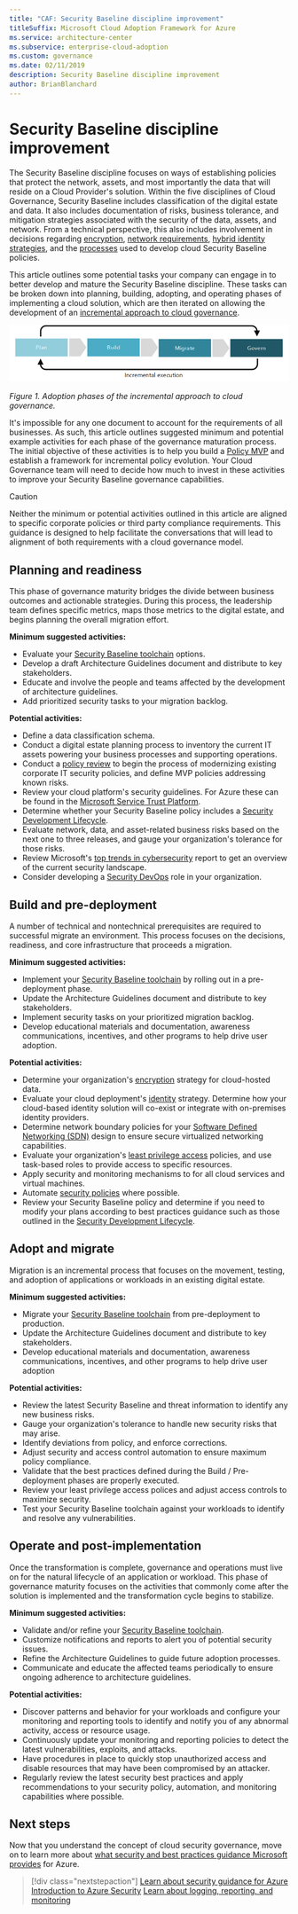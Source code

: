 ```yaml
---
title: "CAF: Security Baseline discipline improvement"
titleSuffix: Microsoft Cloud Adoption Framework for Azure
ms.service: architecture-center
ms.subservice: enterprise-cloud-adoption
ms.custom: governance
ms.date: 02/11/2019
description: Security Baseline discipline improvement
author: BrianBlanchard
---
```


# Security Baseline discipline improvement

The Security Baseline discipline focuses on ways of establishing policies that protect the network, assets, and most importantly the data that will reside on a Cloud Provider's solution. Within the five disciplines of Cloud Governance, Security Baseline includes classification of the digital estate and data. It also includes documentation of risks, business tolerance, and mitigation strategies associated with the security of the data, assets, and network. From a technical perspective, this also includes involvement in decisions regarding [encryption](../../decision-guides/encryption/overview.md), [network requirements](../../decision-guides/software-defined-network/overview.md), [hybrid identity strategies](../../decision-guides/identity/overview.md), and the [processes](./processes.md) used to develop cloud Security Baseline policies.

This article outlines some potential tasks your company can engage in to better develop and mature the Security Baseline discipline. These tasks can be broken down into planning, building, adopting, and operating phases of implementing a cloud solution, which are then iterated on allowing the development of an [incremental approach to cloud governance](../journeys/overview.md#an-incremental-approach-to-cloud-governance).

![Four phases of adoption](../../_images/adoption-phases.png)

*Figure 1. Adoption phases of the incremental approach to cloud governance.*

It's impossible for any one document to account for the requirements of all businesses. As such, this article outlines suggested minimum and potential example activities for each phase of the governance maturation process. The initial objective of these activities is to help you build a [Policy MVP](../journeys/overview.md#an-incremental-approach-to-cloud-governance) and establish a framework for incremental policy evolution. Your Cloud Governance team will need to decide how much to invest in these activities to improve your Security Baseline governance capabilities.

> [!CAUTION]
> Neither the minimum or potential activities outlined in this article are aligned to specific corporate policies or third party compliance requirements. This guidance is designed to help facilitate the conversations that will lead to alignment of both requirements with a cloud governance model.

## Planning and readiness

This phase of governance maturity bridges the divide between business outcomes and actionable strategies. During this process, the leadership team defines specific metrics, maps those metrics to the digital estate, and begins planning the overall migration effort.

**Minimum suggested activities:**

- Evaluate your [Security Baseline toolchain](toolchain.md) options.
- Develop a draft Architecture Guidelines document and distribute to key stakeholders.
- Educate and involve the people and teams affected by the development of architecture guidelines.
- Add prioritized security tasks to your migration backlog.

**Potential activities:**

- Define a data classification schema.
- Conduct a digital estate planning process to inventory the current IT assets powering your business processes and supporting operations.
- Conduct a [policy review](../../governance/policy-compliance/what-is-a-cloud-policy-review.md) to begin the process of modernizing existing corporate IT security policies, and define MVP policies addressing known risks.
- Review your cloud platform's security guidelines. For Azure these can be found in the [Microsoft Service Trust Platform](https://www.microsoft.com/trustcenter/stp/default.aspx).
- Determine whether your Security Baseline policy includes a [Security Development Lifecycle](https://www.microsoft.com/securityengineering/sdl/).
- Evaluate network, data, and asset-related business risks based on the next one to three releases, and gauge your organization's tolerance for those risks.
- Review Microsoft's [top trends in cybersecurity](https://www.microsoft.com/security/operations/security-intelligence-report) report to get an overview of the current security landscape.
- Consider developing a [Security DevOps](https://www.microsoft.com/en-us/securityengineering/devsecops) role in your organization.

<!-- "en-us" location is required for the URL above. -->

## Build and pre-deployment

A number of technical and nontechnical prerequisites are required to successful migrate an environment. This process focuses on the decisions, readiness, and core infrastructure that proceeds a migration.

**Minimum suggested activities:**

- Implement your [Security Baseline toolchain](toolchain.md) by rolling out in a pre-deployment phase.
- Update the Architecture Guidelines document and distribute to key stakeholders.
- Implement security tasks on your prioritized migration backlog.
- Develop educational materials and documentation, awareness communications, incentives, and other programs to help drive user adoption.

**Potential activities:**

- Determine your organization's [encryption](../../decision-guides/encryption/overview.md) strategy for cloud-hosted data.
- Evaluate your cloud deployment's [identity](../../decision-guides/identity/overview.md) strategy. Determine how your cloud-based identity solution will co-exist or integrate with on-premises identity providers.
- Determine network boundary policies for your [Software Defined Networking (SDN)](../../decision-guides/software-defined-network/overview.md) design to ensure secure virtualized networking capabilities.
- Evaluate your organization's [least privilege access](/azure/active-directory/users-groups-roles/roles-delegate-by-task) policies, and use task-based roles to provide access to specific resources.
- Apply security and monitoring mechanisms to for all cloud services and virtual machines.
- Automate [security policies](../../decision-guides/policy-enforcement/overview.md) where possible.
- Review your Security Baseline policy and determine if you need to modify your plans according to best practices guidance such as those outlined in the [Security Development Lifecycle](https://www.microsoft.com/securityengineering/sdl/).

## Adopt and migrate

Migration is an incremental process that focuses on the movement, testing, and adoption of applications or workloads in an existing digital estate.

**Minimum suggested activities:**

- Migrate your [Security Baseline toolchain](toolchain.md) from pre-deployment to production.
- Update the Architecture Guidelines document and distribute to key stakeholders.
- Develop educational materials and documentation, awareness communications, incentives, and other programs to help drive user adoption

**Potential activities:**

- Review the latest Security Baseline and threat information to identify any new business risks.
- Gauge your organization's tolerance to handle new security risks that may arise.
- Identify deviations from policy, and enforce corrections.
- Adjust security and access control automation to ensure maximum policy compliance.  
- Validate that the best practices defined during the Build / Pre-deployment phases are properly executed.
- Review your least privilege access polices and adjust access controls to maximize security.
- Test your Security Baseline toolchain against your workloads to identify and resolve any vulnerabilities.

## Operate and post-implementation

Once the transformation is complete, governance and operations must live on for the natural lifecycle of an application or workload. This phase of governance maturity focuses on the activities that commonly come after the solution is implemented and the transformation cycle begins to stabilize.

**Minimum suggested activities:**

- Validate and/or refine your [Security Baseline toolchain](toolchain.md).
- Customize notifications and reports to alert you of potential security issues.
- Refine the Architecture Guidelines to guide future adoption processes.
- Communicate and educate the affected teams periodically to ensure ongoing adherence to architecture guidelines.

**Potential activities:**

- Discover patterns and behavior for your workloads and configure your monitoring and reporting tools to identify and notify you of any abnormal activity, access or resource usage.
- Continuously update your monitoring and reporting policies to detect the latest vulnerabilities, exploits, and attacks.
- Have procedures in place to quickly stop unauthorized access and disable resources that may have been compromised by an attacker.
- Regularly review the latest security best practices and apply recommendations to your security policy, automation, and monitoring capabilities where possible.

## Next steps

Now that you understand the concept of cloud security governance, move on to learn more about [what security and best practices guidance Microsoft provides](azure-security-guidance.md) for Azure.

> [!div class="nextstepaction"]
> [Learn about security guidance for Azure](azure-security-guidance.md)
> [Introduction to Azure Security](/azure/security/azure-security)
> [Learn about logging, reporting, and monitoring](../../decision-guides/log-and-report/overview.md)
